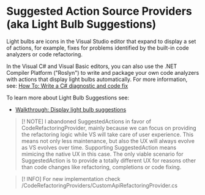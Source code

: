 # Suggested Action Source Providers (aka Light Bulb Suggestions)

Light bulbs are icons in the Visual Studio editor that expand to display a set of actions, for example, fixes for problems identified by the built-in code analyzers or code refactoring.

In the Visual C# and Visual Basic editors, you can also use the .NET Compiler Platform ("Roslyn") to write and package your own code analyzers with actions that display light bulbs automatically. For more information, see:
[How To: Write a C# diagnostic and code fix](https://github.com/dotnet/roslyn/blob/main/docs/wiki/How-To-Write-a-C%23-Analyzer-and-Code-Fix.md)

To learn more about Light Bulb Suggestions see:
* [Walkthrough: Display light bulb suggestions](https://learn.microsoft.com/en-us/visualstudio/extensibility/walkthrough-displaying-light-bulb-suggestions?view=vs-2022)

> [! NOTE]
> I abandoned SuggestedActions in favor of CodeRefactoringProvider, mainly because we can focus on providing the refactoring logic while VS will take care of user experience. This means not only less maintenance, but also the UX will always evolve as VS evolves over time. Supporting SuggestedAction means mimicing the native UX in this case. The only viable scenario for SuggestedAction is to provide a totally different UX for reasons other than code changes like refactoring, completions or code fixing.

> [! INFO]
> For new implementation check /CodeRefactoringProviders/CustomApiRefactoringProvider.cs
